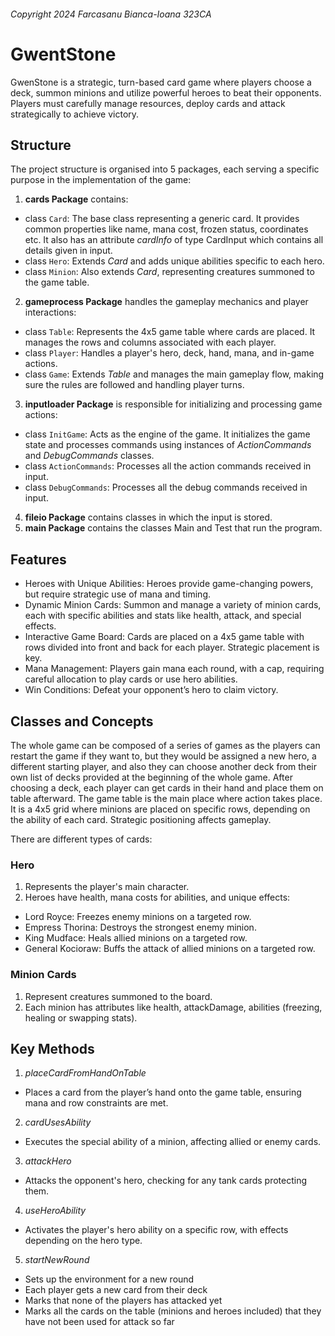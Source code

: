 ###### Copyright 2024 Farcasanu Bianca-Ioana 323CA

# GwentStone
GwenStone is a strategic, turn-based card game where players choose a deck,
summon minions and utilize powerful heroes to beat their opponents.
Players must carefully manage resources, deploy cards and attack strategically
to achieve victory.

## Structure
The project structure is organised into 5 packages, each serving a specific
purpose in the implementation of the game:
1. **cards Package** contains:
  - class `Card`: The base class representing a generic card. It provides
    common properties like name, mana cost, frozen status, coordinates etc.
    It also has an attribute *cardInfo* of type CardInput which contains all details given
    in input.
  - class `Hero`: Extends *Card* and adds unique abilities specific to each hero.
  - class `Minion`: Also extends *Card*, representing creatures summoned to the
    game table.
2. **gameprocess Package** handles the gameplay mechanics and player interactions:
  - class `Table`: Represents the 4x5 game table where cards are placed. It
    manages the rows and columns associated with each player.
  - class `Player`: Handles a player's hero, deck, hand, mana, and in-game actions.
  - class `Game`: Extends *Table* and manages the main gameplay flow, making sure
    the rules are followed and handling player turns.
3. **inputloader Package** is responsible for initializing and processing game actions:
  - class `InitGame`: Acts as the engine of the game. It initializes the game state
    and processes commands using instances of *ActionCommands* and *DebugCommands* classes.
  - class `ActionCommands`: Processes all the action commands received in input.
  - class `DebugCommands`: Processes all the debug commands received in input.
4. **fileio Package** contains classes in which the input is stored.
5. **main Package** contains the classes Main and Test that run the program.

## Features
- Heroes with Unique Abilities: Heroes provide game-changing powers, but require
  strategic use of mana and timing.
- Dynamic Minion Cards: Summon and manage a variety of minion cards, each with
  specific abilities and stats like health, attack, and special effects.
- Interactive Game Board: Cards are placed on a 4x5 game table with rows divided
  into front and back for each player. Strategic placement is key.
- Mana Management: Players gain mana each round, with a cap, requiring careful
  allocation to play cards or use hero abilities.
- Win Conditions: Defeat your opponent’s hero to claim victory.

## Classes and Concepts

The whole game can be composed of a series of games as the players can
restart the game if they want to, but they would be assigned a new hero, a
different starting player, and also they can choose another deck from their
own list of decks provided at the beginning of the whole game.
After choosing a deck, each player can get cards in their hand and place
them on table afterward.
The game table is the main place where action takes place. It is a 4x5 grid
where minions are placed on specific rows, depending on the ability of each
card. Strategic positioning affects gameplay.

There are different types of cards:
### Hero
1. Represents the player's main character.
2. Heroes have health, mana costs for abilities, and unique effects:
* Lord Royce: Freezes enemy minions on a targeted row.
* Empress Thorina: Destroys the strongest enemy minion.
* King Mudface: Heals allied minions on a targeted row.
* General Kocioraw: Buffs the attack of allied minions on a targeted row.

### Minion Cards
1. Represent creatures summoned to the board.
2. Each minion has attributes like health, attackDamage, abilities (freezing,
   healing or swapping stats).

## Key Methods
1. *placeCardFromHandOnTable*
  - Places a card from the player’s hand onto the game table, ensuring
    mana and row constraints are met.
2. *cardUsesAbility*
  - Executes the special ability of a minion, affecting allied or enemy cards.
3. *attackHero*
  - Attacks the opponent's hero, checking for any tank cards protecting them.
4. *useHeroAbility*
  - Activates the player's hero ability on a specific row, with effects
    depending on the hero type.
5. *startNewRound*
  - Sets up the environment for a new round
  - Each player gets a new card from their deck
  - Marks that none of the players has attacked yet
  - Marks all the cards on the table (minions and heroes included) that they
    have not been used for attack so far
